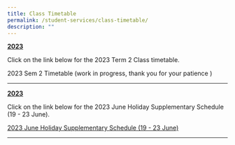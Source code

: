```yaml
---
title: Class Timetable
permalink: /student-services/class-timetable/
description: ""
---
```

<p><strong><u>2023</u></strong></p>
<p>Click on the link below for the 2023 Term 2 Class timetable.</p>
<p>2023 Sem 2 Timetable (work in progress, thank you for your patience ) <br></p><hr>

<p><strong><u>2023</u></strong></p>
<p>Click on the link below for the 2023 June Holiday Supplementary Schedule (19 - 23 June).</p>
<p><a href="/files/june supp lessons (v3).pdf" target="_blank" rel="noopener">2023 June Holiday Supplementary Schedule (19 - 23 June)</a><br></p><hr>
